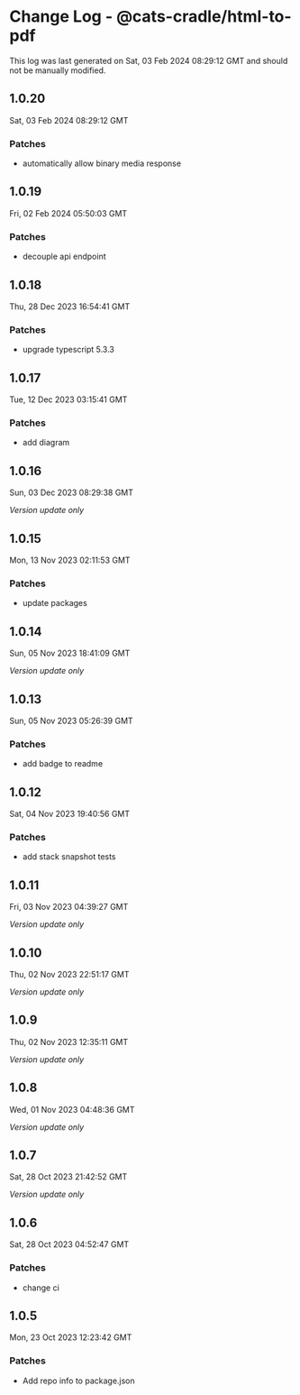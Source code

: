 # Change Log - @cats-cradle/html-to-pdf

This log was last generated on Sat, 03 Feb 2024 08:29:12 GMT and should not be manually modified.

## 1.0.20
Sat, 03 Feb 2024 08:29:12 GMT

### Patches

- automatically allow binary media response

## 1.0.19
Fri, 02 Feb 2024 05:50:03 GMT

### Patches

- decouple api endpoint

## 1.0.18
Thu, 28 Dec 2023 16:54:41 GMT

### Patches

- upgrade typescript 5.3.3

## 1.0.17
Tue, 12 Dec 2023 03:15:41 GMT

### Patches

- add diagram

## 1.0.16
Sun, 03 Dec 2023 08:29:38 GMT

_Version update only_

## 1.0.15
Mon, 13 Nov 2023 02:11:53 GMT

### Patches

- update packages

## 1.0.14
Sun, 05 Nov 2023 18:41:09 GMT

_Version update only_

## 1.0.13
Sun, 05 Nov 2023 05:26:39 GMT

### Patches

- add badge to readme

## 1.0.12
Sat, 04 Nov 2023 19:40:56 GMT

### Patches

- add stack snapshot tests

## 1.0.11
Fri, 03 Nov 2023 04:39:27 GMT

_Version update only_

## 1.0.10
Thu, 02 Nov 2023 22:51:17 GMT

_Version update only_

## 1.0.9
Thu, 02 Nov 2023 12:35:11 GMT

_Version update only_

## 1.0.8
Wed, 01 Nov 2023 04:48:36 GMT

_Version update only_

## 1.0.7
Sat, 28 Oct 2023 21:42:52 GMT

_Version update only_

## 1.0.6
Sat, 28 Oct 2023 04:52:47 GMT

### Patches

- change ci

## 1.0.5
Mon, 23 Oct 2023 12:23:42 GMT

### Patches

- Add repo info to package.json

